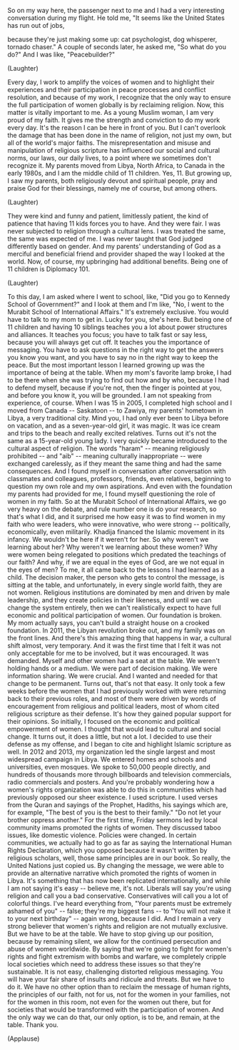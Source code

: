 
So on my way here,
the passenger next to me and I
had a very interesting conversation
during my flight.
He told me, &quot;It seems like
the United States has run out of jobs,

because they&#39;re just making some up:
cat psychologist, dog whisperer,
tornado chaser.&quot;
A couple of seconds later, he asked me,
&quot;So what do you do?&quot;
And I was like, &quot;Peacebuilder?&quot;

(Laughter)

Every day, I work to amplify
the voices of women
and to highlight their experiences
and their participation in peace
processes and conflict resolution,
and because of my work,
I recognize that the only way to ensure
the full participation of women globally
is by reclaiming religion.
Now, this matter is vitally
important to me.
As a young Muslim woman,
I am very proud of my faith.
It gives me the strength and conviction
to do my work every day.
It&#39;s the reason I can be here
in front of you.
But I can&#39;t overlook the damage that has
been done in the name of religion,
not just my own, but all
of the world&#39;s major faiths.
The misrepresentation and misuse
and manipulation of religious scripture
has influenced our social
and cultural norms,
our laws, our daily lives,
to a point where we sometimes
don&#39;t recognize it.
My parents moved from Libya,
North Africa, to Canada
in the early 1980s,
and I am the middle child of 11 children.
Yes, 11.
But growing up, I saw my parents,
both religiously devout
and spiritual people,
pray and praise God for their blessings,
namely me of course, but among others.

(Laughter)

They were kind and funny and patient,
limitlessly patient, the kind of patience
that having 11 kids forces you to have.
And they were fair.
I was never subjected to religion
through a cultural lens.
I was treated the same,
the same was expected of me.
I was never taught that God
judged differently based on gender.
And my parents&#39; understanding of God
as a merciful and beneficial friend
and provider shaped the way
I looked at the world.
Now, of course, my upbringing
had additional benefits.
Being one of 11 children is Diplomacy 101.

(Laughter)

To this day, I am asked
where I went to school,
like, &quot;Did you go to
Kennedy School of Government?&quot;
and I look at them and I&#39;m like, &quot;No,
I went to the Murabit School
of International Affairs.&quot;
It&#39;s extremely exclusive. You would have
to talk to my mom to get in.
Lucky for you, she&#39;s here.
But being one of 11 children
and having 10 siblings
teaches you a lot about
power structures and alliances.
It teaches you focus; you have
to talk fast or say less,
because you will always get cut off.
It teaches you the importance
of messaging.
You have to ask questions in the right way
to get the answers you know you want,
and you have to say no
in the right way to keep the peace.
But the most important lesson
I learned growing up
was the importance of being at the table.
When my mom&#39;s favorite lamp broke,
I had to be there when she was trying
to find out how and by who,
because I had to defend myself,
because if you&#39;re not,
then the finger is pointed at you,
and before you know it,
you will be grounded.
I am not speaking
from experience, of course.
When I was 15 in 2005,
I completed high school and I moved
from Canada -- Saskatoon --
to Zawiya, my parents&#39; hometown in Libya,
a very traditional city.
Mind you, I had only ever been
to Libya before on vacation,
and as a seven-year-old girl,
it was magic.
It was ice cream and trips to the beach
and really excited relatives.
Turns out it&#39;s not the same
as a 15-year-old young lady.
I very quickly became introduced
to the cultural aspect of religion.
The words &quot;haram&quot; --
meaning religiously prohibited --
and &quot;aib&quot; -- meaning
culturally inappropriate --
were exchanged carelessly,
as if they meant the same thing
and had the same consequences.
And I found myself in conversation
after conversation with classmates
and colleagues, professors,
friends, even relatives,
beginning to question my own role
and my own aspirations.
And even with the foundation
my parents had provided for me,
I found myself questioning
the role of women in my faith.
So at the Murabit School
of International Affairs,
we go very heavy on the debate,
and rule number one is do your research,
so that&#39;s what I did,
and it surprised me how easy it was
to find women in my faith
who were leaders,
who were innovative, who were strong --
politically, economically,
even militarily.
Khadija financed the Islamic movement
in its infancy.
We wouldn&#39;t be here if it weren&#39;t for her.
So why weren&#39;t we learning about her?
Why weren&#39;t we learning about these women?
Why were women being relegated
to positions which predated
the teachings of our faith?
And why, if we are equal
in the eyes of God,
are we not equal in the eyes of men?
To me, it all came back to the lessons
I had learned as a child.
The decision maker, the person
who gets to control the message,
is sitting at the table,
and unfortunately,
in every single world faith,
they are not women.
Religious institutions
are dominated by men
and driven by male leadership,
and they create policies
in their likeness,
and until we can change
the system entirely,
then we can&#39;t realistically
expect to have full economic
and political participation of women.
Our foundation is broken.
My mom actually says, you can&#39;t build
a straight house on a crooked foundation.
In 2011, the Libyan revolution broke out,
and my family was on the front lines.
And there&#39;s this amazing thing
that happens in war,
a cultural shift almost, very temporary.
And it was the first time that I felt
it was not only acceptable
for me to be involved,
but it was encouraged.
It was demanded.
Myself and other women
had a seat at the table.
We weren&#39;t holding hands or a medium.
We were part of decision making.
We were information sharing.
We were crucial.
And I wanted and needed
for that change to be permanent.
Turns out, that&#39;s not that easy.
It only took a few weeks before the women
that I had previously worked with
were returning back
to their previous roles,
and most of them were driven
by words of encouragement
from religious and political leaders,
most of whom cited religious scripture
as their defense.
It&#39;s how they gained popular support
for their opinions.
So initially, I focused on the economic
and political empowerment of women.
I thought that would lead
to cultural and social change.
It turns out, it does a little,
but not a lot.
I decided to use
their defense as my offense,
and I began to cite and highlight
Islamic scripture as well.
In 2012 and 2013, my organization
led the single largest
and most widespread
campaign in Libya.
We entered homes and schools
and universities, even mosques.
We spoke to 50,000 people directly,
and hundreds of thousands more through
billboards and television commercials,
radio commercials and posters.
And you&#39;re probably wondering how
a women&#39;s rights organization
was able to do this in communities
which had previously opposed
our sheer existence.
I used scripture.
I used verses from the Quran
and sayings of the Prophet,
Hadiths, his sayings which
are, for example,
&quot;The best of you is the best
to their family.&quot;
&quot;Do not let your brother oppress another.&quot;
For the first time, Friday sermons
led by local community imams
promoted the rights of women.
They discussed taboo issues,
like domestic violence.
Policies were changed.
In certain communities,
we actually had to go as far
as saying the International
Human Rights Declaration,
which you opposed because it wasn&#39;t
written by religious scholars,
well, those same principles
are in our book.
So really, the United Nations
just copied us.
By changing the message,
we were able to provide
an alternative narrative which promoted
the rights of women in Libya.
It&#39;s something that has now
been replicated internationally,
and while I am not saying it&#39;s easy --
believe me, it&#39;s not.
Liberals will say you&#39;re using religion
and call you a bad conservative.
Conservatives will call you
a lot of colorful things.
I&#39;ve heard everything from, &quot;Your parents
must be extremely ashamed of you&quot; --
false; they&#39;re my biggest fans --
to &quot;You will not make it
to your next birthday&quot; --
again wrong, because I did.
And I remain
a very strong believer that women&#39;s rights
and religion are not mutually exclusive.
But we have to be at the table.
We have to stop giving up our position,
because by remaining silent,
we allow for the continued persecution
and abuse of women worldwide.
By saying that we&#39;re going
to fight for women&#39;s rights
and fight extremism
with bombs and warfare,
we completely cripple local societies
which need to address these issues
so that they&#39;re sustainable.
It is not easy, challenging
distorted religious messaging.
You will have your fair share
of insults and ridicule and threats.
But we have to do it.
We have no other option than to reclaim
the message of human rights,
the principles of our faith,
not for us, not for
the women in your families,
not for the women in this room,
not even for the women out there,
but for societies
that would be transformed
with the participation of women.
And the only way we can do that,
our only option,
is to be, and remain, at the table.
Thank you.

(Applause)

